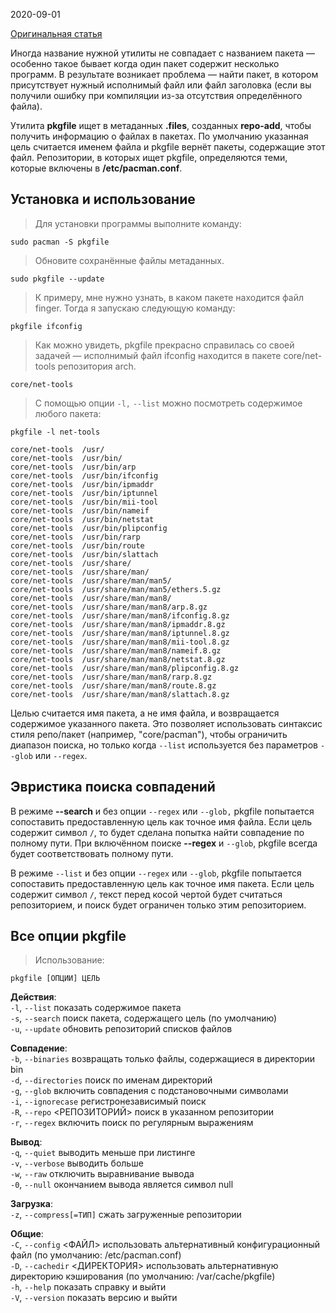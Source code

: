 2020-09-01

[Оригинальная статья](https://blackarch.ru/?p=1210)

Иногда название нужной утилиты не совпадает с названием пакета — особенно такое бывает когда один пакет содержит несколько программ. В результате возникает проблема — найти пакет, в котором присутствует нужный исполнимый файл или файл заголовка (если вы получили ошибку при компиляции из-за отсутствия определённого файла).

Утилита **pkgfile** ищет в метаданных **.files**, созданных **repo-add**, чтобы получить информацию о файлах в пакетах. По умолчанию указанная цель считается именем файла и pkgfile вернёт пакеты, содержащие этот файл. Репозитории, в которых ищет pkgfile, определяются теми, которые включены в **/etc/pacman.conf**.
## Установка и использование

>Для установки программы выполните команду:
```shell
sudo pacman -S pkgfile
```

>Обновите сохранённые файлы метаданных.
```shell
sudo pkgfile --update
```

>К примеру, мне нужно узнать, в каком пакете находится файл finger. Тогда я запускаю следующую команду:
```shell
pkgfile ifconfig
```

>Как можно увидеть, pkgfile прекрасно справилась со своей задачей — исполнимый файл ifconfig  находится в пакете core/net-tools репозитория arch.
```
core/net-tools
```

>С помощью опции `-l,` `--list` можно посмотреть содержимое любого пакета:
```shell
pkgfile -l net-tools
```

```
core/net-tools  /usr/  
core/net-tools  /usr/bin/  
core/net-tools  /usr/bin/arp  
core/net-tools  /usr/bin/ifconfig  
core/net-tools  /usr/bin/ipmaddr  
core/net-tools  /usr/bin/iptunnel  
core/net-tools  /usr/bin/mii-tool  
core/net-tools  /usr/bin/nameif  
core/net-tools  /usr/bin/netstat  
core/net-tools  /usr/bin/plipconfig  
core/net-tools  /usr/bin/rarp  
core/net-tools  /usr/bin/route  
core/net-tools  /usr/bin/slattach  
core/net-tools  /usr/share/  
core/net-tools  /usr/share/man/  
core/net-tools  /usr/share/man/man5/  
core/net-tools  /usr/share/man/man5/ethers.5.gz  
core/net-tools  /usr/share/man/man8/  
core/net-tools  /usr/share/man/man8/arp.8.gz  
core/net-tools  /usr/share/man/man8/ifconfig.8.gz  
core/net-tools  /usr/share/man/man8/ipmaddr.8.gz  
core/net-tools  /usr/share/man/man8/iptunnel.8.gz  
core/net-tools  /usr/share/man/man8/mii-tool.8.gz  
core/net-tools  /usr/share/man/man8/nameif.8.gz  
core/net-tools  /usr/share/man/man8/netstat.8.gz  
core/net-tools  /usr/share/man/man8/plipconfig.8.gz  
core/net-tools  /usr/share/man/man8/rarp.8.gz  
core/net-tools  /usr/share/man/man8/route.8.gz  
core/net-tools  /usr/share/man/man8/slattach.8.gz
```

Целью считается имя пакета, а не имя файла, и возвращается содержимое указанного пакета. Это позволяет использовать синтаксис стиля репо/пакет (например, "core/pacman"), чтобы ограничить диапазон поиска, но только когда `--list` используется без параметров `--glob` или `--regex`.
## Эвристика поиска совпадений  

В режиме **--search** и без опции `--regex` или `--glob,` pkgfile попытается сопоставить предоставленную цель как точное имя файла. Если цель содержит символ `/`, то будет сделана попытка найти совпадение по полному пути. При включённом поиске **--regex** и `--glob`, pkgfile всегда будет соответствовать полному пути.

В режиме `--list` и без опции `--regex` или `--glob`, pkgfile попытается сопоставить предоставленную цель как точное имя пакета. Если цель содержит символ `/`, текст перед косой чертой будет считаться репозиторием, и поиск будет ограничен только этим репозиторием.
## Все опции pkgfile  

>Использование:
```shell
pkgfile [ОПЦИИ] ЦЕЛЬ
```

 **Действия**:  
  `-l`, `--list`                показать содержимое пакета  
  `-s`, `--search`            поиск пакета, содержащего цель (по умолчанию)  
  `-u`, `--update`            обновить репозиторий списков файлов  

 **Совпадение**:  
  `-b`, `--binaries`        возвращать только файлы, содержащиеся в директории bin  
  `-d`, `--directories`  поиск по именам директорий  
  `-g`, `--glob`               включить совпадения с подстановочными символами  
  `-i`, `--ignorecase`    регистронезависимый поиск  
  `-R`, `--repo`               <РЕПОЗИТОРИЙ>  поиск в указанном репозитории  
  `-r`, `--regex`             включить поиск по регулярным выражениям  

 **Вывод**:  
  `-q`, `--quiet`             выводить меньше при листинге  
  `-v`, `--verbose`          выводить больше  
  `-w`, `--raw`                 отключить выравнивание вывода  
  `-0`, `--null`               окончанием вывода является символ null  

 **Загрузка**:  
  `-z`, `--compress[=ТИП]`   сжать загруженные репозитории  

 **Общие**:   
  `-C`, `--config`           <ФАЙЛ>     использовать альтернативный конфигурационный файл (по умолчанию: /etc/pacman.conf)  
  `-D`, `--cachedir`       <ДИРЕКТОРИЯ>    использовать альтернативную директорию кэширования (по умолчанию: /var/cache/pkgfile)  
  `-h`, `--help`               показать справку и выйти  
  `-V`, `--version`         показать версию и выйти